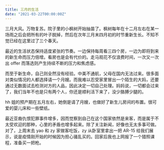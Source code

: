 ```yaml
---
title: 三月的生活
date: "2021-03-22T00:00:00Z"
---
```


三月大风。万物复苏。院子里的小枫树开始抽苗了。枫树每年在十二月左右在某一场雨之后会把所有的叶子脱掉，然后在次年三月末四月初的时节重新生长。不知不觉已经在这里过了三个春天。

最近的生活状态保持适度紧张的节奏。一边保持每周看三四个房，一边为即将到来的新生命而压力倍增。看房也是会有代价的。走马观花不仅浪费时间，一次又一次出 offer 而落选则产生持续不断的压力和焦虑感。

而至于新生命，自己则全然没有经验。中美不通航，父母在国内无法过来。很多面对类似情况的人都选择请一个月嫂。而我难以忍受家里冒出一个陌生的大妈，还要通过无数面试去检测对方的人品，因此决定一切自己处理。妈妈说，一切都会过来了，我们当年不也是只有两个人，你还是顺利活下来了，没少胳膊少腿的。

hh 姐的预产期在五月左右，她倒是请了月嫂，也做好了新生儿房间的布置。很可爱的婴儿床和一些壁纸。

最近亚裔仇恨犯罪事件增多，因而觉察到自己在这个国家依然是来客，而是属于不太受欢迎的那种，心里的矛盾也增多起来。除了关注新闻，好像也无太多事可做。对了，上周末去 yao 和 zy 家做客吃饭，zy 从卧室里拿出一把 AR-15 给我们展示，说是疫情刚开始的时候因为担心骚乱买的。回家后我也上网报了一个猎照课程，准备买一把枪。
